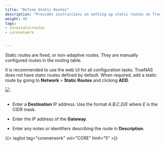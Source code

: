 ```yaml
---
title: "Define Static Routes"
description: "Provides instructions on setting up static routes on TrueNAS CORE."
weight: 40
tags:
- corestaticroutes
- corenetwork


---
```


Static routes are fixed, or non-adaptive routes. They are manually configured routes in the routing table.  

It is recommended to use the web UI for all configuration tasks. TrueNAS does not have static routes defined by default. 
When required, add a static route by going to **Network** > **Static Routes** and clicking **ADD**.

<img src="/images/CORE/Network/NetworkStaticRoutesAdd.png">
<br><br>

* Enter a **Destination** IP address. Use the format *A.B.C.D/E* where *E* is the CIDR mask.

* Enter the IP address of the **Gateway**.

* Enter any notes or identifiers describing the route in **Description**.

{{< taglist tag="corenetwork" vol="CORE" limit="5" >}}
